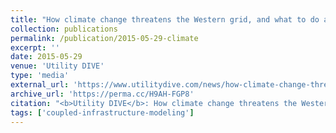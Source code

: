 ```yaml
---
title: "How climate change threatens the Western grid, and what to do about it"
collection: publications
permalink: /publication/2015-05-29-climate
excerpt: ''
date: 2015-05-29
venue: 'Utility DIVE'
type: 'media'
external_url: 'https://www.utilitydive.com/news/how-climate-change-threatens-the-western-grid-and-what-to-do-about-it/399935/'
archive_url: 'https://perma.cc/H9AH-FGP8'
citation: "<b>Utility DIVE</b>: How climate change threatens the Western grid, and what to do about it. (2015). [News Article]"
tags: ['coupled-infrastructure-modeling']
---
```

